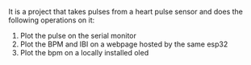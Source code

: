 It is a project that takes pulses from a heart pulse sensor and does the following operations on it:
1. Plot the pulse on the serial monitor
2. Plot the BPM and IBI on a webpage hosted by the same esp32
3. Plot the bpm on a locally installed oled
